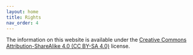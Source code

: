 ```yaml
---
layout: home
title: Rights
nav_order: 4
---
```


The information on this website is available under the [Creative Commons Attribution-ShareAlike 4.0 (CC BY-SA 4.0)](https://creativecommons.org/licenses/by-sa/4.0/) license.

